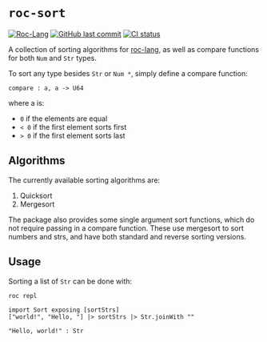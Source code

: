 # `roc-sort`
[![Roc-Lang][roc_badge]][roc_link]
[![GitHub last commit][last_commit_badge]][last_commit_link]
[![CI status][ci_status_badge]][ci_status_link]

A collection of sorting algorithms for [roc-lang](https://github.com/roc-lang/roc), as well as compare functions for both `Num` and `Str` types.

To sort any type besides `Str` or `Num *`, simply define a compare function:
```roc
compare : a, a -> U64
```
where a is:
- `0` if the elements are equal
- `< 0` if the first element sorts first
- `> 0` if the first element sorts last

## Algorithms
The currently available sorting algorithms are:
1) Quicksort
2) Mergesort

The package also provides some single argument sort functions, which do not require passing in a compare function. These use mergesort to sort numbers and strs, and have both standard and reverse sorting versions.

## Usage
Sorting a list of `Str` can be done with:

`roc repl`
```roc
import Sort exposing [sortStrs]
["world!", "Hello, "] |> sortStrs |> Str.joinWith ""

"Hello, world!" : Str
```

[roc_badge]: https://img.shields.io/endpoint?url=https%3A%2F%2Fpastebin.com%2Fraw%2FcFzuCCd7
[roc_link]: https://github.com/roc-lang/roc

[ci_status_badge]: https://img.shields.io/github/actions/workflow/status/imclerran/roc-sort/ci.yaml?logo=github&logoColor=lightgrey
[ci_status_link]: https://github.com/imclerran/roc-sort/actions/workflows/ci.yaml

[last_commit_badge]: https://img.shields.io/github/last-commit/imclerran/roc-sort?logo=git&logoColor=lightgrey
[last_commit_link]: https://github.com/imclerran/roc-sort/commits/main/
